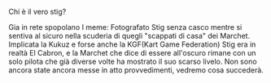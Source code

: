 Chi è il vero stig?

Gia in rete spopolano I meme: Fotografato Stig senza casco mentre si sentiva al sicuro nella scuderia di quegli "scappati di casa" dei Marchet. Implicata la Kukuz e forse anche la KGF(Kart Game Federation) Stig era in realtà El Cabron, e la Marchet che dice di essere all'oscuro rimane con un solo pilota che già diverse volte ha mostrato il suo scarso livelo. Non sono ancora state ancora messe in atto provvedimenti, vedremo cosa succederà.

